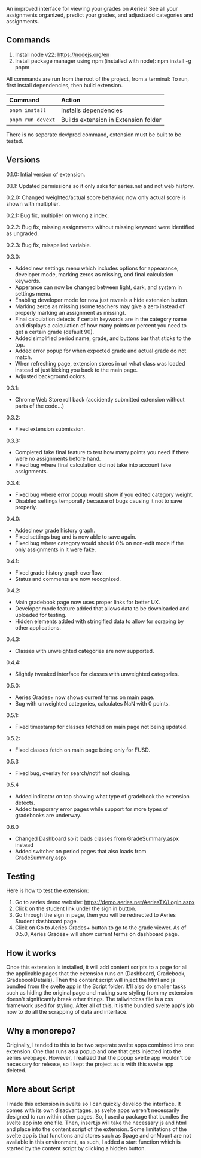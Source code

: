 An improved interface for viewing your grades on Aeries! See all your assignments organized, predict your grades, and adjust/add categories and assignments.

## Commands

1. Install node v22: https://nodejs.org/en
2. Install package manager using npm (installed with node): npm install -g pnpm

All commands are run from the root of the project, from a terminal: To run, first install dependencies, then build extension.

| Command                   | Action                                                 |
| :------------------------ | :------------------------------------------------------|
| `pnpm install`            | Installs dependencies                                  |
| `pnpm run devext`         | Builds extension in Extension folder                   |

There is no seperate dev/prod command, extension must be built to be tested.

## Versions

0.1.0: Intial version of extension.

0.1.1: Updated permissions so it only asks for aeries.net and not web history.

0.2.0: Changed weighted/actual score behavior, now only actual score is shown with multiplier.

0.2.1: Bug fix, multiplier on wrong z index.

0.2.2: Bug fix, missing assignments without missing keyword were identified as ungraded.

0.2.3: Bug fix, misspelled variable.

0.3.0: 
- Added new settings menu which includes options for appearance, developer mode, marking zeros as missing, and final calculation keywords.
- Apperance can now be changed between light, dark, and system in settings menu.
- Enabling developer mode for now just reveals a hide extension button.
- Marking zeros as missing (some teachers may give a zero instead of properly marking an assignment as missing).
- Final calculation detects if certain keywords are in the category name and displays a calculation of how many points or percent you need to get a certain grade (default 90).
- Added simplified period name, grade, and buttons bar that sticks to the top.
- Added error popup for when expected grade and actual grade do not match.
- When refreshing page, extension stores in url what class was loaded instead of just kicking you back to the main page.
- Adjusted background colors.

0.3.1:
- Chrome Web Store roll back (accidently submitted extension without parts of the code...)

0.3.2:
- Fixed extension submission.

0.3.3:
- Completed fake final feature to test how many points you need if there were no assignments before hand.
- Fixed bug where final calculation did not take into account fake assignments.

0.3.4:
- Fixed bug where error popup would show if you edited category weight.
- Disabled settings temporally because of bugs causing it not to save properly.

0.4.0:
- Added new grade history graph.
- Fixed settings bug and is now able to save again.
- Fixed bug where category would should 0% on non-edit mode if the only assignments in it were fake.

0.4.1:
- Fixed grade history graph overflow.
- Status and comments are now recognized.

0.4.2:
- Main gradebook page now uses proper links for better UX.
- Developer mode feature added that allows data to be downloaded and uploaded for testing.
- Hidden elements added with stringified data to allow for scraping by other applications.

0.4.3:
- Classes with unweighted categories are now supported.

0.4.4:
- Slightly tweaked interface for classes with unweighted categories.

0.5.0:
- Aeries Grades+ now shows current terms on main page.
- Bug with unweighted categories, calculates NaN with 0 points.

0.5.1:
- Fixed timestamp for classes fetched on main page not being updated.

0.5.2:
- Fixed classes fetch on main page being only for FUSD.

0.5.3
- Fixed bug, overlay for search/notif not closing.

0.5.4
- Added indicator on top showing what type of gradebook the extension detects.
- Added temporary error pages while support for more types of gradebooks are underway.

0.6.0
- Changed Dashboard so it loads classes from GradeSummary.aspx instead
- Added switcher on period pages that also loads from GradeSummary.aspx

## Testing

Here is how to test the extension:

1. Go to aeries demo website: https://demo.aeries.net/AeriesTX/Login.aspx
2. Click on the student link under the sign in button.
3. Go through the sign in page, then you will be redirected to Aeries Student dashboard page.
4. ~~Click on Go to Aeries Grades+ button to go to the grade viewer.~~ As of 0.5.0, Aeries Grades+ will show current terms on dashboard page.

## How it works

Once this extension is installed, it will add content scripts to a page for all the applicable pages that the extension runs on (Dashboard, Gradebook, GradebookDetails). Then the content script will inject the html and js bundled from the svelte app in the Script folder. It'll also do smaller tasks such as hiding the original page and making sure styling from my extension doesn't significantly break other things. The tailwindcss file is a css framework used for styling. After all of this, it is the bundled svelte app's job now to do all the scrapping of data and interface.

## Why a monorepo?

Originally, I tended to this to be two seperate svelte apps combined into one extension. One that runs as a popup and one that gets injected into the aeries webpage. However, I realized that the popup svelte app wouldn't be necessary for release, so I kept the project as is with this svelte app deleted.

## More about Script

I made this extension in svelte so I can quickly develop the interface. It comes with its own disadvantages, as svelte apps weren't necessarily designed to run within other pages. So, I used a package that bundles the svelte app into one file. Then, insert.js will take the necessary js and html and place into the content script of the extension. Some limitations of the svelte app is that functions and stores such as $page and onMount are not available in this environment, as such, I added a start function which is started by the content script by clicking a hidden button.
